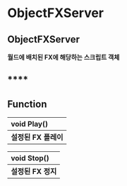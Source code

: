 # ObjectFXServer

## **ObjectFXServer**

**월드에 배치된 FX에 해당하는 스크립트 객체**

## \*\*\*\*

## **Function**

| **void Play\(\)** |
| :--- |
| **설정된 FX 플레이** |

| **void Stop\(\)** |
| :--- |
| **설정된 FX 정지** |

